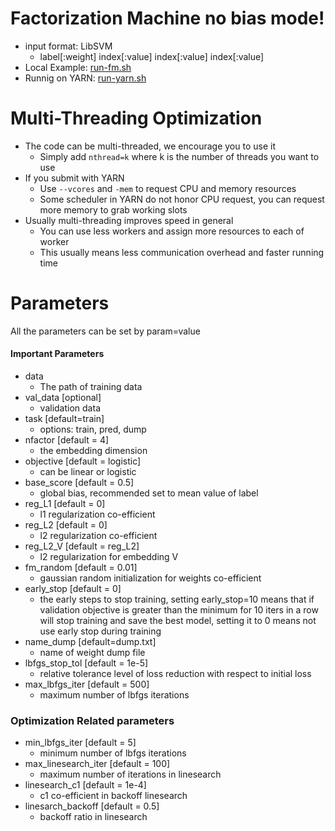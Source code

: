 Factorization Machine
no bias mode!
====
* input format: LibSVM
  - label[:weight] index[:value] index[:value] index[:value]
* Local Example: [run-fm.sh](run-fm.sh)
* Runnig on YARN: [run-yarn.sh](run-yarn.sh)

Multi-Threading Optimization
====
* The code can be  multi-threaded, we encourage you to use it
  - Simply add ```nthread=k``` where k is the number of threads you want to use
* If you submit with YARN 
  - Use ```--vcores``` and ```-mem``` to request CPU and memory resources
  - Some scheduler in YARN do not honor CPU request, you can request more memory to grab working slots
* Usually multi-threading improves speed in general
  - You can use less workers and assign more resources to each of worker
  - This usually means less communication overhead and faster running time

Parameters
====
All the parameters can be set by param=value

#### Important Parameters
* data
  - The path of training data 
* val_data [optional]
  - validation data
* task [default=train]
  - options: train, pred, dump
* nfactor [default = 4]
  - the embedding dimension
* objective [default = logistic]
  - can be linear or logistic
* base_score [default = 0.5]
  - global bias, recommended set to mean value of label
* reg_L1 [default = 0]
  - l1 regularization co-efficient
* reg_L2 [default = 0]
  - l2 regularization co-efficient
* reg_L2_V [default = reg_L2]
  - l2 regularization for embedding V
* fm_random [default = 0.01]
  - gaussian random initialization for weights co-efficient
* early_stop [default = 0]
  - the early steps to stop training, setting early_stop=10 means that if validation objective is greater than the minimum for 10 iters in a row will stop training and save the best model, setting it to 0 means not use early stop during training
* name_dump [default=dump.txt]
  - name of weight dump file 
* lbfgs_stop_tol [default = 1e-5]
  - relative tolerance level of loss reduction with respect to initial loss
* max_lbfgs_iter [default = 500]
  - maximum number of lbfgs iterations

### Optimization Related parameters
* min_lbfgs_iter [default = 5]
  - minimum number of lbfgs iterations
* max_linesearch_iter [default = 100] 
  - maximum number of iterations in linesearch
* linesearch_c1 [default = 1e-4] 
  - c1 co-efficient in backoff linesearch
* linesarch_backoff [default = 0.5]
  - backoff ratio in linesearch
 

